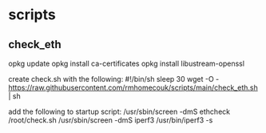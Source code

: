 # scripts


## check_eth

opkg update
opkg install ca-certificates
opkg install libustream-openssl

create check.sh with the following:
#!/bin/sh
sleep 30
wget -O - https://raw.githubusercontent.com/rmhomecouk/scripts/main/check_eth.sh | sh


add the following to startup script:
/usr/sbin/screen -dmS ethcheck /root/check.sh
/usr/sbin/screen -dmS iperf3 /usr/bin/iperf3 -s

